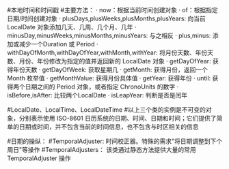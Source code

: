 #本地时间和时间戳
 #主要方法：
    · now：根据当前时间创建对象
    · of：根据指定日期/时间创建对象
    · plusDays,plusWeeks,plusMonths,plusYears: 向当前LocalDate 对象添加几天、几周、几个月、几年
    · minusDay,minusWeeks,minusMonths,minusYears: 与之相反
    · plus,minus: 添加或减少一个Duration 或 Period
    · withDayOfMonth,withDayOfYear,withMonth,withYear: 将月份天数、年份天数、月份、年份修改为指定的值并返回新的 LocalDate 对象
    · getDayOfYear: 获得年份天数
    · getDayOfWeek: 获取星期几
    · getMonth: 获得月份，返回一个Month 枚举值
    · getMonthValue: 获得月份具体值
    · getYear: 获得年份
    · until: 获得两个日期之间的 Period 对象，或者指定 ChronoUnits 的数字
    · isBefore,isAfter: 比较两个LocalDate
    · isLeapYear: 判断是否是闰年

#LocalDate、LocalTime、LocalDateTime
 #以上三个类的实例是不可变的对象，分别表示使用 ISO-8601 日历系统的日期、时间、日期和时间；它们提供了简单的日期或时间，并不包含当前的时间信息，也不包含与时区相关的信息    

#日期的操纵：
 #TemporalAdjuster: 时间校正器。特殊的需求"将日期调整到下个周日"等操作
 #TemporalAdjusters： 该类通过静态方法提供大量的常用 TemporalAdjuster 操作    